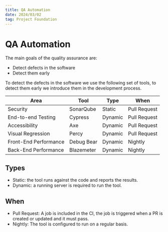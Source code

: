 ```yaml
---
title: QA Automation
date: 2024/03/02
tag: Project Foundation
---
```


# QA Automation

The main goals of the quality assurance are:

- Detect defects in the software
- Detect them early

To detect the defects in the software we use the following set of tools, to detect them early we introduce them in the development process.

| Area                  | Tool       | Type    | When         |
| --------------------- | ---------- | ------- | ------------ |
| Security              | SonarQube  | Static  | Pull Request |
| End-to-end Testing    | Cypress    | Dynamic | Pull Request |
| Accessibility         | Axe        | Dynamic | Pull Request |
| Visual Regression     | Percy      | Dynamic | Pull Request |
| Front-End Performance | Debug Bear | Dynamic | Nightly      |
| Back-End Performance  | Blazemeter | Dynamic | Nightly      |

## Types

- Static: the tool runs against the code and reports the results.
- Dynamic: a running server is required to run the tool.

## When

- Pull Request: A job is included in the CI, the job is triggered when a PR is created or updated and it must pass.
- Nightly: The tool is configured to run on a regular basis.
